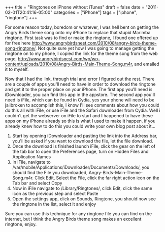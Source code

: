 +++
title = "Ringtones on iPhone without iTunes"
draft = false
date = "2011-02-01T20:41:16-05:00"
categories = ["iPhone"]
tags = ["iphone", "ringtone"]
+++

For some reason today, boredom or whatever, I was hell bent on getting
the Angry Birds theme song onto my iPhone to replace that stupid Marimba
ringtone. First task was to find or make the ringtone, I found one
offered up for free here
<http://www.angrybirdsnest.com/2010/08/angry-birds-theme-song-ringtone/>.
Not quite sure yet how I was going to manage getting the ringtone on to
my phone, I copied the link for the theme song from the web page,
<http://www.angrybirdsnest.com/wp/wp-content/uploads/2010/08/Angry-Birds-Main-Theme-Song.m4r>,
and emailed it to myself.

Now that I had the link, through trial and error I figured out the rest.
There are a couple of apps you'll need to have in order to download the
ringtone and get it to the proper place on your iPhone. The first app
you'll need is iDownloader, you can find this app in the appstore. The second app
you'll need is iFile, which can be found in Cydia, yes your phone will
need to be jailbroken to accomplish this, I know I'll see comments about how you could do
this all with iFile, or use iFile and the Safari downloader from Cydia.
Well i couldn't get the webserver on iFile to start and I happened to
have these apps on my iPhone already so this is what I used to make it
happen, if you already knew how to do this you could write your own blog
post about it...

1.  Start by opening iDownloader and pasting the link into the Address
    bar, you'll be asked if you want to download the file, let the
    file download.
2.  Once the download is finished launch iFile, click the gear on the
    left of the tab bar to open the Preferences page, turn on Hidden
    Files and Application Names
3.  In iFile, navigate to
    /var/mobile/Applications/iDownloader/Documents/Downloads/, you
    should find the File you
    downloaded, Angry-Birds-Main-Theme-Song.m4r. Click Edit, Select the
    File, click the far right action icon on the Tab bar and select Copy
4.  Now in iFile navigate to /Library/Ringtones/, click Edit, click the
    same icon as the previous step and select Paste
5.  Open the settings app, click on Sounds, Ringtone, you should now see
    the ringtone in the list, select it and enjoy

Sure you can use this technique for any ringtone file you can find on
the internet, but I think the Angry Birds theme song makes an excellent
ringtone, enjoy.
